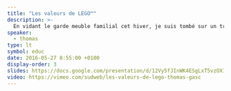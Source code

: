 ```yaml
---
title: "Les valeurs de LEGO™"
description: >-
  En vidant le garde meuble familial cet hiver, je suis tombé sur un trésor : une boite de LEGO™ de 1973 en excellent état. À l'intérieur se trouvait encore, presque oublié, un petit fascicule pour sensibiliser les parents aux valeurs de la firme Danoise. Cela tombe bien car pour Noël j'ai reçu une boite de LEGO™ sous le sapin. De 1973 à 2016, voyons ce que sont devenues ces valeurs.
speaker:
  - thomas
type: lt
symbol: educ
date: 2016-05-27 8:55:00 +0100
display-order: 3
slides: https://docs.google.com/presentation/d/12Vy5fJInWK4ESgLxT5vzOX1P1s3fOxxtxyv9uaPQGng/edit?usp=sharing
video: https://vimeo.com/sudweb/les-valeurs-de-lego-thomas-gasc
---
```

